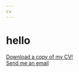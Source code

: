 ```yaml
---
cv
---
```

hello
=====

<div>
<a href="files/MichaelNashCVTrunc.pdf"
download="Michael-Nash-CV.pdf">
Download a copy of my CV!
</a>
</div>
<a href="mailto:michaelnash.work@gmail.com">Send me an email</a>